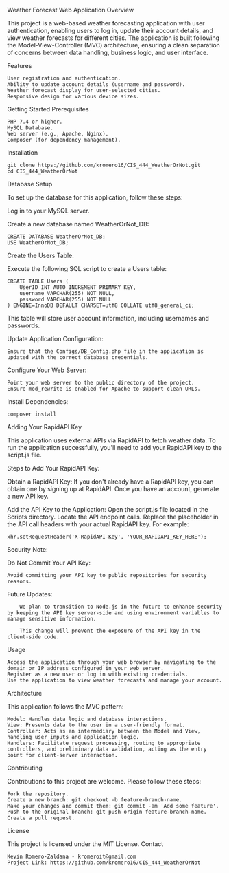 Weather Forecast Web Application
Overview

This project is a web-based weather forecasting application with user authentication, enabling users to log in, update their account details, and view weather forecasts for different cities. The application is built following the Model-View-Controller (MVC) architecture, ensuring a clean separation of concerns between data handling, business logic, and user interface.

Features

    User registration and authentication.
    Ability to update account details (username and password).
    Weather forecast display for user-selected cities.
    Responsive design for various device sizes.

Getting Started
Prerequisites

    PHP 7.4 or higher.
    MySQL Database.
    Web server (e.g., Apache, Nginx).
    Composer (for dependency management).

Installation

    git clone https://github.com/kromero16/CIS_444_WeatherOrNot.git
    cd CIS_444_WeatherOrNot


Database Setup

To set up the database for this application, follow these steps:

  Log in to your MySQL server.
  
  Create a new database named WeatherOrNot_DB:

    CREATE DATABASE WeatherOrNot_DB;
    USE WeatherOrNot_DB;


Create the Users Table:

Execute the following SQL script to create a Users table:

    CREATE TABLE Users (
        UserID INT AUTO_INCREMENT PRIMARY KEY,
        username VARCHAR(255) NOT NULL,
        password VARCHAR(255) NOT NULL
    ) ENGINE=InnoDB DEFAULT CHARSET=utf8 COLLATE utf8_general_ci;


This table will store user account information, including usernames and passwords.

Update Application Configuration:

    Ensure that the Configs/DB_Config.php file in the application is updated with the correct database credentials.

Configure Your Web Server:

    Point your web server to the public directory of the project.
    Ensure mod_rewrite is enabled for Apache to support clean URLs.

Install Dependencies:

    composer install
    
Adding Your RapidAPI Key

This application uses external APIs via RapidAPI to fetch weather data. To run the application successfully, you'll need to add your RapidAPI key to the script.js file.

Steps to Add Your RapidAPI Key:

Obtain a RapidAPI Key:
        If you don't already have a RapidAPI key, you can obtain one by signing up at RapidAPI.
        Once you have an account, generate a new API key.

Add the API Key to the Application:
        Open the script.js file located in the Scripts directory.
        Locate the API endpoint calls.
        Replace the placeholder in the API call headers with your actual RapidAPI key. For example:

    xhr.setRequestHeader('X-RapidAPI-Key', 'YOUR_RAPIDAPI_KEY_HERE');

Security Note:

Do Not Commit Your API Key: 

    Avoid committing your API key to public repositories for security reasons.
Future Updates:

        We plan to transition to Node.js in the future to enhance security by keeping the API key server-side and using environment variables to manage sensitive information.
        
        This change will prevent the exposure of the API key in the client-side code.


Usage

    Access the application through your web browser by navigating to the domain or IP address configured in your web server.
    Register as a new user or log in with existing credentials.
    Use the application to view weather forecasts and manage your account.

Architecture

This application follows the MVC pattern:

    Model: Handles data logic and database interactions.
    View: Presents data to the user in a user-friendly format.
    Controller: Acts as an intermediary between the Model and View, handling user inputs and application logic.
    Handlers: Facilitate request processing, routing to appropriate controllers, and preliminary data validation, acting as the entry point for client-server interaction.

Contributing

Contributions to this project are welcome. Please follow these steps:

    Fork the repository.
    Create a new branch: git checkout -b feature-branch-name.
    Make your changes and commit them: git commit -am 'Add some feature'.
    Push to the original branch: git push origin feature-branch-name.
    Create a pull request.

License

This project is licensed under the MIT License.
Contact

    Kevin Romero-Zaldana - kromeroit@gmail.com
    Project Link: https://github.com/kromero16/CIS_444_WeatherOrNot
